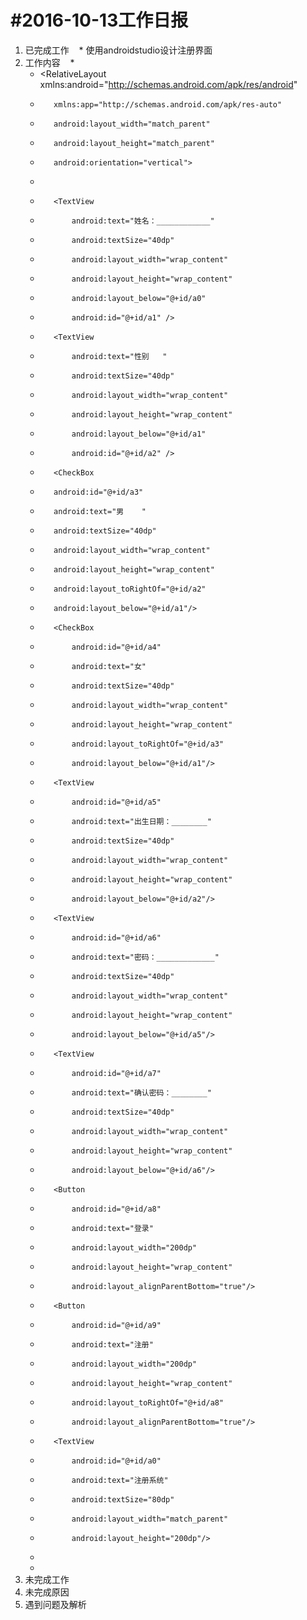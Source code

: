 #2016-10-13工作日报
===================

1. 已完成工作
    * 使用androidstudio设计注册界面
2. 工作内容
    * <?xml version="1.0" encoding="utf-8"?>
    *    <RelativeLayout xmlns:android="http://schemas.android.com/apk/res/android"
    *        xmlns:app="http://schemas.android.com/apk/res-auto"
    *        android:layout_width="match_parent"
    *        android:layout_height="match_parent"
    *        android:orientation="vertical">
    *    
    *        <TextView
    *            android:text="姓名：____________"
    *            android:textSize="40dp"
    *            android:layout_width="wrap_content"
    *            android:layout_height="wrap_content"
    *            android:layout_below="@+id/a0"
    *            android:id="@+id/a1" />
    *        <TextView
    *            android:text="性别   "
    *            android:textSize="40dp"
    *            android:layout_width="wrap_content"
    *            android:layout_height="wrap_content"
    *            android:layout_below="@+id/a1"
    *            android:id="@+id/a2" />
    *        <CheckBox
    *        android:id="@+id/a3"
    *        android:text="男    "
    *        android:textSize="40dp"
    *        android:layout_width="wrap_content"
    *        android:layout_height="wrap_content"
    *        android:layout_toRightOf="@+id/a2"
    *        android:layout_below="@+id/a1"/>
    *        <CheckBox
    *            android:id="@+id/a4"
    *            android:text="女"
    *            android:textSize="40dp"
    *            android:layout_width="wrap_content"
    *            android:layout_height="wrap_content"
    *            android:layout_toRightOf="@+id/a3"
    *            android:layout_below="@+id/a1"/>
    *        <TextView
    *            android:id="@+id/a5"
    *            android:text="出生日期：________"
    *            android:textSize="40dp"
    *            android:layout_width="wrap_content"
    *            android:layout_height="wrap_content"
    *            android:layout_below="@+id/a2"/>
    *        <TextView
    *            android:id="@+id/a6"
    *            android:text="密码：_____________"
    *            android:textSize="40dp"
    *            android:layout_width="wrap_content"
    *            android:layout_height="wrap_content"
    *            android:layout_below="@+id/a5"/>
    *        <TextView
    *            android:id="@+id/a7"
    *            android:text="确认密码：________"
    *            android:textSize="40dp"
    *            android:layout_width="wrap_content"
    *            android:layout_height="wrap_content"
    *            android:layout_below="@+id/a6"/>
    *        <Button
    *            android:id="@+id/a8"
    *            android:text="登录" 
    *            android:layout_width="200dp"
    *            android:layout_height="wrap_content"
    *            android:layout_alignParentBottom="true"/>
    *        <Button
    *            android:id="@+id/a9"
    *            android:text="注册"
    *            android:layout_width="200dp"
    *            android:layout_height="wrap_content"
    *            android:layout_toRightOf="@+id/a8"
    *            android:layout_alignParentBottom="true"/>
    *        <TextView
    *            android:id="@+id/a0"
    *            android:text="注册系统"
    *            android:textSize="80dp"
    *            android:layout_width="match_parent"
    *            android:layout_height="200dp"/>
    *    </RelativeLayout>
    * 
3. 未完成工作
4. 未完成原因
5. 遇到问题及解析
